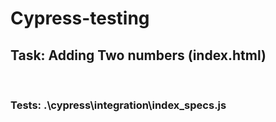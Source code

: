 # Cypress-testing
<h2>Task: Adding Two numbers (index.html)</h2>
<br>
<h3>Tests: .\cypress\integration\index_specs.js<h3>
